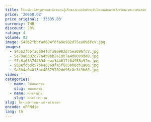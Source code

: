 ```yaml
---
title: โต๊ะแต่งหน้าหรูหราแสงห้องนอนตู้เก็บของแบบฝาพับระดับไฮเอนด์ขนาดเล็กเรียบง่ายและทันสมัย
price: '26668.02'
price_original: '33335.03'
currency: THB
discount: 20%
rating: 4
volume: 83
image: S4562fbbfad604fdfa9e982d75ea096fcV.jpg
images:
  - S4562fbbfad604fdfa9e982d75ea096fcV.jpg
  - Se79a0382c77a4b9bb2a10b7e4d0009deO.jpg
  - S7c6a633744694ceaa344617f04958a97m.jpg
  - S50efcbdc57be40369fa5f8850b8cb1a0q.jpg
  - Sa304a94815ac40379702dd96c8e3f9b6P.jpg
video: ''
categories:
  - name: บ้านและสวน
    slug: านและสวน
  - name: ตกแต่งบ้าน
    slug: ตกแต-งบ-าน
slug: โต-ะแต-งหน-าหร-หราแสงห
encode: oFPNdjo
lang: th
---
```

  